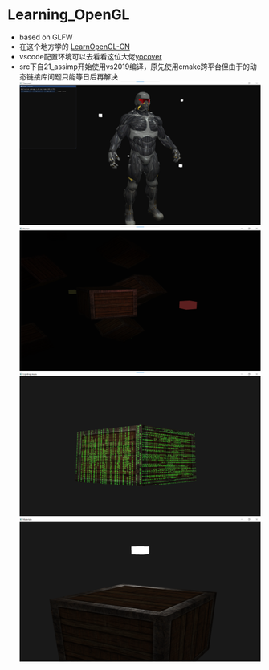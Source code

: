 # Learning_OpenGL
+ based on GLFW
+ 在这个地方学的
[LearnOpenGL-CN](https://learnopengl-cn.github.io/)
+ vscode配置环境可以去看看这位大佬[yocover](https://github.com/yocover)
+ src下自21_assimp开始使用vs2019编译，原先使用cmake跨平台但由于的动态链接库问题只能等日后再解决
![image](https://github.com/LT-IssacF/LearnOpenGL/blob/main/image/21_assimp.png)
![image](https://github.com/LT-IssacF/LearnOpenGL/blob/main/image/15_multi_lights.png)
![image](https://github.com/LT-IssacF/LearnOpenGL/blob/main/image/14_emission_map.png)
![image](https://github.com/LT-IssacF/LearnOpenGL/blob/main/image/14_lighting_maps.png)
